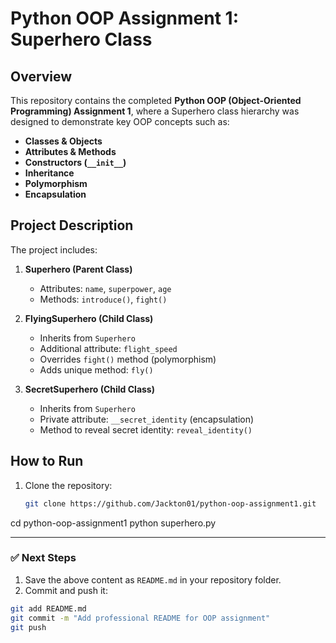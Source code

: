 # Python OOP Assignment 1: Superhero Class

## Overview
This repository contains the completed **Python OOP (Object-Oriented Programming) Assignment 1**, where a Superhero class hierarchy was designed to demonstrate key OOP concepts such as:

- **Classes & Objects**  
- **Attributes & Methods**  
- **Constructors (`__init__`)**  
- **Inheritance**  
- **Polymorphism**  
- **Encapsulation**

## Project Description
The project includes:

1. **Superhero (Parent Class)**  
   - Attributes: `name`, `superpower`, `age`  
   - Methods: `introduce()`, `fight()`  

2. **FlyingSuperhero (Child Class)**  
   - Inherits from `Superhero`  
   - Additional attribute: `flight_speed`  
   - Overrides `fight()` method (polymorphism)  
   - Adds unique method: `fly()`

3. **SecretSuperhero (Child Class)**  
   - Inherits from `Superhero`  
   - Private attribute: `__secret_identity` (encapsulation)  
   - Method to reveal secret identity: `reveal_identity()`

## How to Run
1. Clone the repository:
   ```bash
   git clone https://github.com/Jackton01/python-oop-assignment1.git
cd python-oop-assignment1
python superhero.py

---

### ✅ **Next Steps**
1. Save the above content as `README.md` in your repository folder.
2. Commit and push it:
```bash
git add README.md
git commit -m "Add professional README for OOP assignment"
git push



